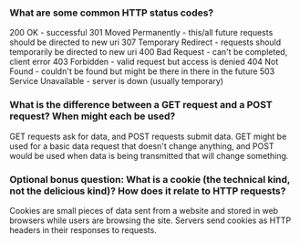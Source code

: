 ### What are some common HTTP status codes?
200 OK - successful
301 Moved Permanently - this/all future requests should be directed to new uri
307 Temporary Redirect - requests should temporarily be directed to new uri
400 Bad Request - can't be completed, client error
403 Forbidden - valid request but access is denied
404 Not Found - couldn't be found but might be there in there in the future
503 Service Unavailable - server is down (usually temporary)

### What is the difference between a GET request and a POST request? When might each be used?
GET requests ask for data, and POST requests submit data.  GET might be used for a basic data request that doesn't change anything, and POST would be used when data is being transmitted that will change something.

### Optional bonus question: What is a cookie (the technical kind, not the delicious kind)? How does it relate to HTTP requests?
Cookies are small pieces of data sent from a website and stored in web browsers while users are browsing the site.  Servers send cookies as HTTP headers in their responses to requests.

